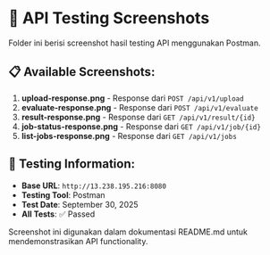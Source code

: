 # 📸 API Testing Screenshots

Folder ini berisi screenshot hasil testing API menggunakan Postman.

## 📋 Available Screenshots:

1. **upload-response.png** - Response dari `POST /api/v1/upload`
2. **evaluate-response.png** - Response dari `POST /api/v1/evaluate`
3. **result-response.png** - Response dari `GET /api/v1/result/{id}`
4. **job-status-response.png** - Response dari `GET /api/v1/job/{id}`
5. **list-jobs-response.png** - Response dari `GET /api/v1/jobs`

## 🎯 Testing Information:

- **Base URL**: `http://13.238.195.216:8080`
- **Testing Tool**: Postman
- **Test Date**: September 30, 2025
- **All Tests**: ✅ Passed

Screenshot ini digunakan dalam dokumentasi README.md untuk mendemonstrasikan API functionality.